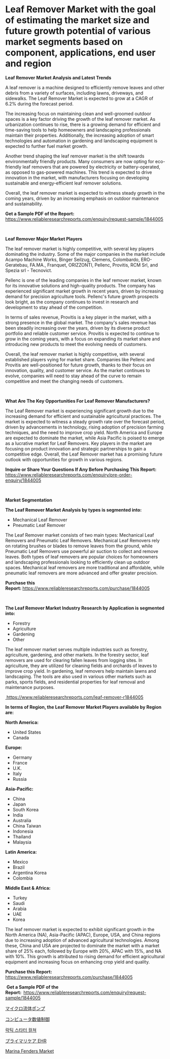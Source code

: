 <p><h1>Leaf Remover Market with the goal of estimating the market size and future growth potential of various market segments based on component, applications, end user and region</h1></p><p><strong>Leaf Remover Market Analysis and Latest Trends</strong></p>
<p><p>A leaf remover is a machine designed to efficiently remove leaves and other debris from a variety of surfaces, including lawns, driveways, and sidewalks. The Leaf Remover Market is expected to grow at a CAGR of 6.2% during the forecast period. </p><p>The increasing focus on maintaining clean and well-groomed outdoor spaces is a key factor driving the growth of the leaf remover market. As urbanization continues to rise, there is a growing demand for efficient and time-saving tools to help homeowners and landscaping professionals maintain their properties. Additionally, the increasing adoption of smart technologies and automation in gardening and landscaping equipment is expected to further fuel market growth.</p><p>Another trend shaping the leaf remover market is the shift towards environmentally friendly products. Many consumers are now opting for eco-friendly leaf removers that are powered by electricity or battery-operated, as opposed to gas-powered machines. This trend is expected to drive innovation in the market, with manufacturers focusing on developing sustainable and energy-efficient leaf remover solutions. </p><p>Overall, the leaf remover market is expected to witness steady growth in the coming years, driven by an increasing emphasis on outdoor maintenance and sustainability.</p></p>
<p><strong>Get a Sample PDF of the Report:&nbsp;</strong> <a href="https://www.reliableresearchreports.com/enquiry/request-sample/1844005">https://www.reliableresearchreports.com/enquiry/request-sample/1844005</a></p>
<p>&nbsp;</p>
<p><strong>Leaf Remover Major Market Players</strong></p>
<p><p>The leaf remover market is highly competitive, with several key players dominating the industry. Some of the major companies in the market include Acampo Machine Works, Binger Seilzug, Clemens, Colombardo, ERO-Geratebau, FA.MA., Franquet, ORIZZONTI, Pellenc, Provitis, RCM Srl, and Spezia srl - Tecnovict.</p><p>Pellenc is one of the leading companies in the leaf remover market, known for its innovative solutions and high-quality products. The company has experienced significant market growth in recent years, driven by increasing demand for precision agriculture tools. Pellenc's future growth prospects look bright, as the company continues to invest in research and development to stay ahead of the competition.</p><p>In terms of sales revenue, Provitis is a key player in the market, with a strong presence in the global market. The company's sales revenue has been steadily increasing over the years, driven by its diverse product portfolio and reliable customer service. Provitis is expected to continue to grow in the coming years, with a focus on expanding its market share and introducing new products to meet the evolving needs of customers.</p><p>Overall, the leaf remover market is highly competitive, with several established players vying for market share. Companies like Pellenc and Provitis are well-positioned for future growth, thanks to their focus on innovation, quality, and customer service. As the market continues to evolve, companies will need to stay ahead of the curve to remain competitive and meet the changing needs of customers.</p></p>
<p>&nbsp;</p>
<p><strong>What Are The Key Opportunities For Leaf Remover Manufacturers?</strong></p>
<p><p>The Leaf Remover market is experiencing significant growth due to the increasing demand for efficient and sustainable agricultural practices. The market is expected to witness a steady growth rate over the forecast period, driven by advancements in technology, rising adoption of precision farming techniques, and the need to improve crop yield. North America and Europe are expected to dominate the market, while Asia Pacific is poised to emerge as a lucrative market for Leaf Removers. Key players in the market are focusing on product innovation and strategic partnerships to gain a competitive edge. Overall, the Leaf Remover market has a promising future outlook with opportunities for growth in various regions.</p></p>
<p><strong>Inquire or Share Your Questions If Any Before Purchasing This Report:</strong> <a href="https://www.reliableresearchreports.com/enquiry/pre-order-enquiry/1844005">https://www.reliableresearchreports.com/enquiry/pre-order-enquiry/1844005</a></p>
<p>&nbsp;</p>
<p><strong>Market Segmentation</strong></p>
<p><strong>The Leaf Remover Market Analysis by types is segmented into:</strong></p>
<p><ul><li>Mechanical Leaf Remover</li><li>Pneumatic Leaf Remover</li></ul></p>
<p><p>The Leaf Remover market consists of two main types: Mechanical Leaf Removers and Pneumatic Leaf Removers. Mechanical Leaf Removers rely on rotating brushes or blades to remove leaves from the ground, while Pneumatic Leaf Removers use powerful air suction to collect and remove leaves. Both types of leaf removers are popular choices for homeowners and landscaping professionals looking to efficiently clean up outdoor spaces. Mechanical leaf removers are more traditional and affordable, while pneumatic leaf removers are more advanced and offer greater precision.</p></p>
<p><strong>Purchase this Report:&nbsp;</strong><a href="https://www.reliableresearchreports.com/purchase/1844005">https://www.reliableresearchreports.com/purchase/1844005</a></p>
<p>&nbsp;</p>
<p><strong>The Leaf Remover Market Industry Research by Application is segmented into:</strong></p>
<p><ul><li>Forestry</li><li>Agriculture</li><li>Gardening</li><li>Other</li></ul></p>
<p><p>The leaf remover market serves multiple industries such as forestry, agriculture, gardening, and other markets. In the forestry sector, leaf removers are used for clearing fallen leaves from logging sites. In agriculture, they are utilized for cleaning fields and orchards of leaves to improve crop yield. In gardening, leaf removers help maintain lawns and landscaping. The tools are also used in various other markets such as parks, sports fields, and residential properties for leaf removal and maintenance purposes.</p></p>
<p><a href="https://www.reliableresearchreports.com/leaf-remover-r1844005">&nbsp;https://www.reliableresearchreports.com/leaf-remover-r1844005</a></p>
<p><strong>In terms of Region, the Leaf Remover Market Players available by Region are:</strong></p>
<p>
    <p> <strong> North America: </strong>
        <ul>
            <li>United States</li>
            <li>Canada</li>
        </ul>
        </p> 
    <p> <strong> Europe: </strong>
        <ul>
            <li>Germany</li>
            <li>France</li>
            <li>U.K.</li>
            <li>Italy</li>
            <li>Russia</li>
        </ul>
        </p> 
    <p> <strong> Asia-Pacific: </strong>
        <ul>
            <li>China</li>
            <li>Japan</li>
            <li>South Korea</li>
            <li>India</li>
            <li>Australia</li>
            <li>China Taiwan</li>
            <li>Indonesia</li>
            <li>Thailand</li>
            <li>Malaysia</li>
        </ul>
        </p> 
    <p> <strong> Latin America: </strong>
        <ul>
            <li>Mexico</li>
            <li>Brazil</li>
            <li>Argentina Korea</li>
            <li>Colombia</li>
        </ul>
        </p> 
    <p> <strong> Middle East & Africa: </strong>
        <ul>
            <li>Turkey</li>
            <li>Saudi</li>
            <li>Arabia</li>
            <li>UAE</li>
            <li>Korea</li>
        </ul>
    </p>
    </p>
<p><p>The leaf remover market is expected to exhibit significant growth in the North America (NA), Asia-Pacific (APAC), Europe, USA, and China regions due to increasing adoption of advanced agricultural technologies. Among these, China and USA are projected to dominate the market with a market share of 25% each, followed by Europe with 20%, APAC with 15%, and NA with 10%. This growth is attributed to rising demand for efficient agricultural equipment and increasing focus on enhancing crop yield and quality.</p></p>
<p><strong>Purchase this Report: </strong><a href="https://www.reliableresearchreports.com/purchase/1844005">https://www.reliableresearchreports.com/purchase/1844005</a></p>
<p>&nbsp;<strong>Get a Sample PDF of the Report:&nbsp;&nbsp;</strong><a href="https://www.reliableresearchreports.com/enquiry/request-sample/1844005">https://www.reliableresearchreports.com/enquiry/request-sample/1844005</a></p>
<p><strong></strong></p>
<p><p><a href="https://github.com/nxboeu02965442/Market-Research-Report-List-1/blob/main/345497329683.md">マイクロ流体ポンプ</a></p><p><a href="https://medium.com/@munroco657/%E3%82%B3%E3%83%B3%E3%83%94%E3%83%A5%E3%83%BC%E3%82%BF%E6%95%B0%E5%80%A4%E5%88%B6%E5%BE%A1%E5%B8%82%E5%A0%B4-2031%E5%B9%B4%E3%81%BE%E3%81%A7%E3%81%AE%E6%88%90%E5%8A%9F%E3%81%99%E3%82%8B%E3%83%93%E3%82%B8%E3%83%8D%E3%82%B9%E6%88%A6%E7%95%A5%E3%81%AE%E9%8D%B5-7660f9e2540d">コンピュータ数値制御</a></p><p><a href="https://medium.com/@joananitzsche/%EC%9C%A0%EC%82%B0%EA%B7%A0-%EC%8A%A4%ED%83%80%ED%84%B0-%EB%AC%B8%ED%99%94-%EC%8B%9C%EC%9E%A5-%EA%B7%9C%EB%AA%A8%EB%8A%94-%EA%B8%80%EB%A1%9C%EB%B2%8C-%EC%97%85%EA%B3%84%EC%97%90%EC%84%9C-%EA%B0%80%EC%9E%A5-%EC%A2%8B%EC%9D%80-%EB%A7%88%EC%BC%80%ED%8C%85-%EC%B1%84%EB%84%90%EC%9D%84-%EB%82%98%ED%83%80%EB%82%B8%EB%8B%A4-3698c3833bf8">락틱 스타터 컬쳐</a></p><p><a href="https://github.com/moulafa/Market-Research-Report-List-1/blob/main/291753329684.md">プライマリケア EHR</a></p><p><a href="https://github.com/FassouRP/Market-Research-Report-List-4/blob/main/marina-fenders-market.md">Marina Fenders Market</a></p></p>